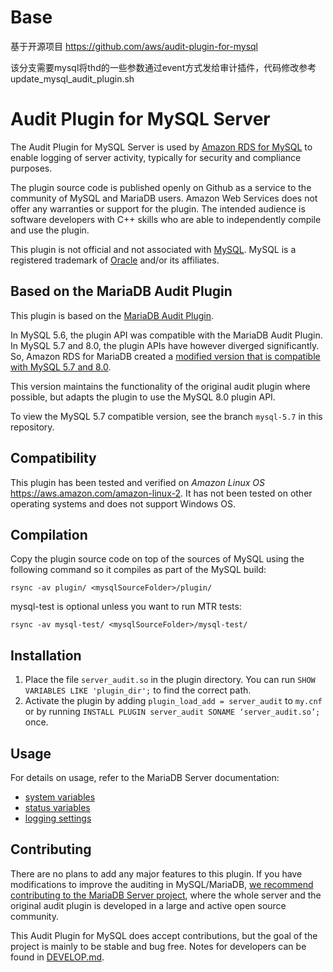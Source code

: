 # Base
基于开源项目 https://github.com/aws/audit-plugin-for-mysql

该分支需要mysql将thd的一些参数通过event方式发给审计插件，代码修改参考update_mysql_audit_plugin.sh

# Audit Plugin for MySQL Server

The Audit Plugin for MySQL Server is used by [Amazon RDS for
MySQL](https://aws.amazon.com/rds/mysql/) to enable logging of server activity,
typically for security and compliance purposes.

The plugin source code is published openly on Github as a service to the
community of MySQL and MariaDB users. Amazon Web Services does not offer any
warranties or support for the plugin. The intended audience is software
developers with C++ skills who are able to independently compile and use the
plugin.

This plugin is not official and not associated with
[MySQL](https://www.mysql.com/). MySQL is a registered trademark of
[Oracle](https://www.oracle.com/legal/trademarks.html) and/or its affiliates.

## Based on the MariaDB Audit Plugin

This plugin is based on the [MariaDB Audit
Plugin](https://github.com/MariaDB/server/tree/10.8/plugin/server_audit).

In MySQL 5.6, the plugin API was compatible with the MariaDB Audit Plugin.
In MySQL 5.7 and 8.0, the plugin APIs have however diverged significantly.
So, Amazon RDS for MariaDB created a [modified version that is compatible
with MySQL 5.7 and 8.0](https://aws.amazon.com/about-aws/whats-new/2021/06/amazon-rds-supports-mariadb-audit-plugin-for-mysql-version-8-0/).

This version maintains the functionality of the original audit plugin where
possible, but adapts the plugin to use the MySQL 8.0 plugin API.

To view the MySQL 5.7 compatible version, see the branch `mysql-5.7` in this
repository.

## Compatibility

This plugin has been tested and verified on *Amazon Linux OS*
https://aws.amazon.com/amazon-linux-2. It has not been tested on other operating
systems and does not support Windows OS.

## Compilation

Copy the plugin source code on top of the sources of MySQL using the following
command so it compiles as part of the MySQL build:

```
rsync -av plugin/ <mysqlSourceFolder>/plugin/
```

mysql-test is optional unless you want to run MTR tests:
```
rsync -av mysql-test/ <mysqlSourceFolder>/mysql-test/
```

## Installation

1. Place the file `server_audit.so` in the plugin directory. You can run `SHOW VARIABLES LIKE 'plugin_dir';` to find the correct path.
2. Activate the plugin by adding `plugin_load_add = server_audit` to `my.cnf` or by running `INSTALL PLUGIN server_audit SONAME ‘server_audit.so’;` once.

## Usage

For details on usage, refer to the MariaDB Server documentation:

* [system variables](https://mariadb.com/kb/en/mariadb-audit-plugin-options-and-system-variables/)
* [status variables](https://mariadb.com/kb/en/mariadb-audit-plugin-status-variables/)
* [logging settings](https://mariadb.com/kb/en/mariadb-audit-plugin-log-settings/)

## Contributing

There are no plans to add any major features to this plugin. If you have modifications to improve the auditing in MySQL/MariaDB, [we recommend contributing to the MariaDB Server project](https://mariadb.org/contribute/), where the whole server and the original audit plugin is developed in a large and active open source community.

This Audit Plugin for MySQL does accept contributions, but the goal of the project is mainly to be stable and bug free. Notes for developers can be found in [DEVELOP.md](DEVELOP.md).

